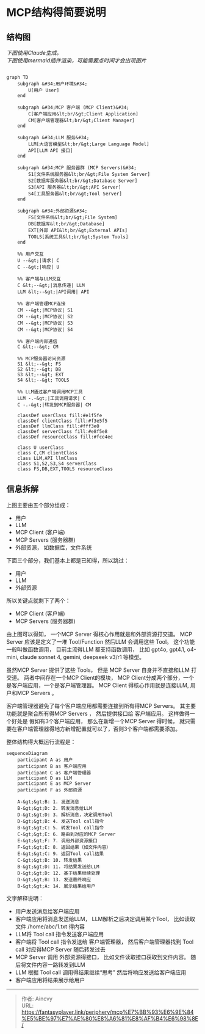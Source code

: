 # MCP结构得简要说明


## 结构图


*下图使用Claude生成。*  
*下图使用mermaid插件渲染，可能需要点时间才会出现图片*
```mermaid

graph TD
    subgraph &#34;用户环境&#34;
        U[用户 User]
    end
    
    subgraph &#34;MCP 客户端 (MCP Client)&#34;
        C[客户端应用&lt;br/&gt;Client Application]
        CM[客户端管理器&lt;br/&gt;Client Manager]
    end
    
    subgraph &#34;LLM 服务&#34;
        LLM[大语言模型&lt;br/&gt;Large Language Model]
        API[LLM API 接口]
    end
    
    subgraph &#34;MCP 服务器群 (MCP Servers)&#34;
        S1[文件系统服务器&lt;br/&gt;File System Server]
        S2[数据库服务器&lt;br/&gt;Database Server]
        S3[API 服务器&lt;br/&gt;API Server]
        S4[工具服务器&lt;br/&gt;Tool Server]
    end
    
    subgraph &#34;外部资源&#34;
        FS[文件系统&lt;br/&gt;File System]
        DB[数据库&lt;br/&gt;Database]
        EXT[外部 API&lt;br/&gt;External APIs]
        TOOLS[系统工具&lt;br/&gt;System Tools]
    end
    
    %% 用户交互
    U --&gt;|请求| C
    C --&gt;|响应| U
    
    %% 客户端与LLM交互
    C &lt;--&gt;|消息传递| LLM
    LLM &lt;--&gt;|API调用| API
    
    %% 客户端管理MCP连接
    CM --&gt;|MCP协议| S1
    CM --&gt;|MCP协议| S2
    CM --&gt;|MCP协议| S3
    CM --&gt;|MCP协议| S4
    
    %% 客户端内部通信
    C &lt;--&gt; CM
    
    %% MCP服务器访问资源
    S1 &lt;--&gt; FS
    S2 &lt;--&gt; DB
    S3 &lt;--&gt; EXT
    S4 &lt;--&gt; TOOLS
    
    %% LLM通过客户端调用MCP工具
    LLM -.-&gt;|工具调用请求| C
    C -.-&gt;|转发到MCP服务器| CM
    
    classDef userClass fill:#e1f5fe
    classDef clientClass fill:#f3e5f5
    classDef llmClass fill:#fff3e0
    classDef serverClass fill:#e8f5e8
    classDef resourceClass fill:#fce4ec
    
    class U userClass
    class C,CM clientClass
    class LLM,API llmClass
    class S1,S2,S3,S4 serverClass
    class FS,DB,EXT,TOOLS resourceClass

```

## 信息拆解

上图主要由五个部分组成：
- 用户
- LLM
- MCP Client (客户端)
- MCP Servers (服务器群)
- 外部资源， 如数据库，文件系统

下面三个部分，我们基本上都是已知得，所以跳过：
- 用户
- LLM
- 外部资源

所以关键点就剩下了两个： 
- MCP Client (客户端)
- MCP Servers (服务器群)

由上图可以得知， 一个MCP Server 得核心作用就是和外部资源打交道。  MCP Server 应该是定义了一堆 Tool/Function 然后LLM 会调用这些 Tool。 这个功能一般叫做函数调用，  目前主流得LLM 都支持函数调用， 比如 gpt4o, gpt4.1, o4-mini, claude sonnet 4, gemini, deepseek v3/r1 等模型。 

虽然MCP Server 提供了这些 Tools， 但是 MCP Server 自身并不直接和LLM 打交道。  两者中间存在一个MCP Client的模块， MCP Client分成两个部分，一个是客户端应用，一个是客户端管理器。 MCP Client 得核心作用就是连接LLM, 用户和MCP Servers 。

客户端管理器避免了每个客户端应用都需要连接到所有得MCP Servers。 其主要功能就是聚合所有得MCP Servers ， 然后提供接口给 客户端应用。  这样做得一个好处是 假如有3个客户端应用， 那么在新增一个MCP Server 得时候， 就只需要在客户端管理器得地方新增配置就可以了，否则3个客户端都需要添加。 

整体结构得大概运行流程是： 
```mermaid
sequenceDiagram
    participant A as 用户
    participant B as 客户端应用
    participant C as 客户端管理器
    participant D as LLM
    participant E as MCP Server
    participant F as 外部资源
    
    A-&gt;&gt;B: 1. 发送消息
    B-&gt;&gt;D: 2. 转发消息给LLM
    D-&gt;&gt;D: 3. 解析消息，决定调用Tool
    D-&gt;&gt;B: 4. 发送Tool call指令
    B-&gt;&gt;C: 5. 转发Tool call指令
    C-&gt;&gt;E: 6. 路由到对应的MCP Server
    E-&gt;&gt;F: 7. 调用外部资源接口
    F-&gt;&gt;E: 8. 返回结果（如文件内容）
    E-&gt;&gt;C: 9. 返回Tool call结果
    C-&gt;&gt;B: 10. 转发结果
    B-&gt;&gt;D: 11. 将结果发送给LLM
    D-&gt;&gt;D: 12. 基于结果继续处理
    D-&gt;&gt;B: 13. 发送最终响应
    B-&gt;&gt;A: 14. 展示结果给用户
```

文字解释说明： 
- 用户发送消息给客户端应用
- 客户端应用将消息发送给LLM， LLM解析之后决定调用某个Tool， 比如读取文件 /home/abc/1.txt 得内容
- LLM将 Tool call 指令发送客户端应用
- 客户端将 Tool call 指令发送给 客户端管理器， 然后客户端管理器找到 Tool call 对应得MCP Server 随后转发过去
- MCP Server 调用 外部资源得接口， 比如文件读取接口获取到文件内容。 随后将文件内容一路转发到LLM 
- LLM 根据 Tool call 调用得结果继续“思考” 然后将响应发送给客户端应用
- 客户端应用将结果展示给用户



---

> 作者: Aincvy  
> URL: https://fantasyplayer.link/periphery/mcp%E7%BB%93%E6%9E%84%E5%BE%97%E7%AE%80%E8%A6%81%E8%AF%B4%E6%98%8E/  

